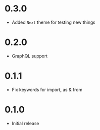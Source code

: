 # 0.3.0

- Added `Next` theme for testing new things

# 0.2.0

- GraphQL support

# 0.1.1

- Fix keywords for import, as & from

# 0.1.0

- Initial release
